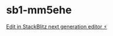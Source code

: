 # sb1-mm5ehe

[Edit in StackBlitz next generation editor ⚡️](https://stackblitz.com/~/github.com/belaasri/sb1-mm5ehe)